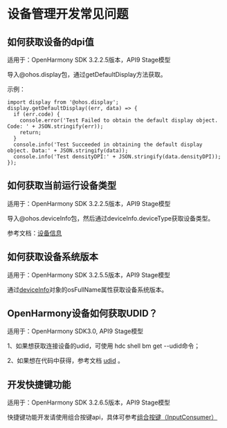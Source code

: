 # 设备管理开发常见问题

## 如何获取设备的dpi值

适用于：OpenHarmony SDK 3.2.2.5版本，API9 Stage模型

导入\@ohos.display包，通过getDefaultDisplay方法获取。

示例：

  
```
import display from '@ohos.display'; 
display.getDefaultDisplay((err, data) => { 
  if (err.code) { 
    console.error('Test Failed to obtain the default display object. Code: ' + JSON.stringify(err)); 
    return; 
  } 
  console.info('Test Succeeded in obtaining the default display object. Data:' + JSON.stringify(data)); 
  console.info('Test densityDPI:' + JSON.stringify(data.densityDPI)); 
});
```

## 如何获取当前运行设备类型

适用于：OpenHarmony SDK 3.2.2.5版本，API9 Stage模型

导入\@ohos.deviceInfo包，然后通过deviceInfo.deviceType获取设备类型。

参考文档：[设备信息](../reference/apis/js-apis-device-info.md)

## 如何获取设备系统版本

适用于：OpenHarmony SDK 3.2.5.5版本，API9 Stage模型

通过[deviceInfo](../reference/apis/js-apis-device-info.md)对象的osFullName属性获取设备系统版本。

## OpenHarmony设备如何获取UDID？

适用于：OpenHarmony SDK3.0, API9 Stage模型

1、如果想获取连接设备的udid，可使用 hdc shell bm get --udid命令；

2、如果想在代码中获得，参考文档 [udid](../reference/apis/js-apis-device-info.md) 。

## 开发快捷键功能

适用于：OpenHarmony SDK 3.2.6.5版本，API9 Stage模型

快捷键功能开发请使用组合按键api，具体可参考[组合按键（InputConsumer）](../reference/apis/js-apis-inputconsumer.md)
